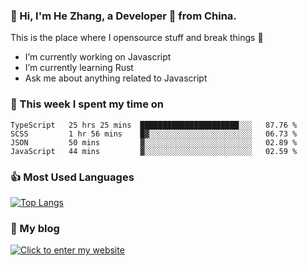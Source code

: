 ### 👋 Hi, I'm He Zhang, a Developer 🚀 from China.

This is the place where I opensource stuff and break things :rofl:

- I’m currently working on Javascript
- I’m currently learning Rust
- Ask me about anything related to Javascript

### 💪 This week I spent my time on 
<!--START_SECTION:waka-->
```text
TypeScript   25 hrs 25 mins  ██████████████████████░░░   87.76 % 
SCSS         1 hr 56 mins    █▓░░░░░░░░░░░░░░░░░░░░░░░   06.73 % 
JSON         50 mins         ▓░░░░░░░░░░░░░░░░░░░░░░░░   02.89 % 
JavaScript   44 mins         ▓░░░░░░░░░░░░░░░░░░░░░░░░   02.59 % 
```
<!--END_SECTION:waka-->

### 👍 Most Used Languages
[![Top Langs](https://github-readme-stats.vercel.app/api/top-langs/?username=zhanghecool&layout=compact)](https://zhanghe.cool)

### 🌈 My blog 
[![Click to enter my website](https://cdn.jsdelivr.net/gh/zhanghecool/assets/images/gif/zhanghecools.gif)](https://zhanghe.cool)
